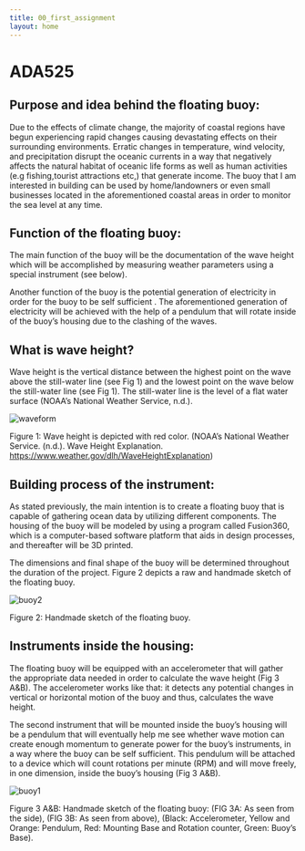```yaml
---
title: 00_first_assignment
layout: home
---
```


# ADA525


## **Purpose and idea behind the floating buoy:**


Due to the effects of climate change, the majority of coastal regions have begun experiencing rapid changes causing devastating effects on their surrounding environments. Erratic changes in temperature, wind velocity, and precipitation disrupt the oceanic currents in a way that negatively affects the natural habitat of oceanic life forms as well as human activities (e.g fishing,tourist attractions etc,) that generate income.
The buoy that I am interested in building can be used by home/landowners or even small businesses located in the aforementioned coastal areas in order to monitor the sea level at any time.  


## **Function of the floating buoy:**

The main function of the buoy will be the documentation of the wave height which will be accomplished by measuring weather parameters using a special instrument (see below). 

Another function of the buoy is the potential generation of electricity in order for the buoy to be self sufficient . The aforementioned generation of electricity will be achieved with the help of a pendulum that will rotate inside of the buoy’s housing due to the clashing of the waves.


## **What is wave height?** 

Wave height is the vertical distance between the highest point on the wave above the still-water line (see Fig 1) and the lowest point on the wave below the still-water line (see Fig 1). The still-water line is the level of a flat water surface (NOAA’s National Weather Service, n.d.).

![waveform](https://github.com/vtryfos/vtryfos.github.io/assets/143755086/6babfa39-4330-4fb1-8f7d-004359e2cb17)

Figure 1: Wave height is depicted with red color. (NOAA’s National Weather Service. (n.d.). Wave Height Explanation. https://www.weather.gov/dlh/WaveHeightExplanation)


## **Building process of the instrument:**

As stated previously, the main intention is to create a floating buoy that is capable of gathering ocean data by utilizing different components. The housing of the buoy will be modeled by using a program called Fusion360, which is a computer-based software platform that aids in design processes, and thereafter will be 3D printed.

The dimensions and final shape of the buoy will be determined throughout the duration of the project. Figure 2 depicts a raw and handmade sketch of the floating buoy. 


![buoy2](https://github.com/vtryfos/vtryfos.github.io/assets/143755086/ccdcfb70-0639-4404-8a44-e1fdb7be1c3e)



Figure 2: Handmade sketch of the floating buoy.


## **Instruments inside the housing:**

The floating buoy will be equipped with an accelerometer that will gather the appropriate data needed in order to calculate the wave height (Fig 3 A&B). The accelerometer works like that: it detects any potential changes in vertical or horizontal motion of the buoy and thus, calculates the wave height.

The second instrument that will be mounted inside the buoy’s housing will be a pendulum that will eventually help me see whether wave motion can create enough momentum to generate power for the buoy’s instruments, in a way where the buoy can be self sufficient. This pendulum will be attached to a device which will count rotations per minute (RPM) and will move freely, in one dimension, inside the buoy’s housing  (Fig 3 A&B).  


![buoy1](https://github.com/vtryfos/vtryfos.github.io/assets/143755086/36920018-a661-49bf-825a-44598534604f)

Figure 3 A&B: Handmade sketch of the floating buoy: (FIG 3A: As seen from the side), (FIG 3B: As seen from above), (Black: Accelerometer, Yellow and Orange: Pendulum, Red: Mounting Base and Rotation counter, Green: Buoy’s Base).


